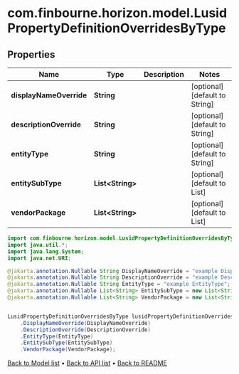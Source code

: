 # com.finbourne.horizon.model.LusidPropertyDefinitionOverridesByType

## Properties

Name | Type | Description | Notes
------------ | ------------- | ------------- | -------------
**displayNameOverride** | **String** |  | [optional] [default to String]
**descriptionOverride** | **String** |  | [optional] [default to String]
**entityType** | **String** |  | [optional] [default to String]
**entitySubType** | **List&lt;String&gt;** |  | [optional] [default to List<String>]
**vendorPackage** | **List&lt;String&gt;** |  | [optional] [default to List<String>]

```java
import com.finbourne.horizon.model.LusidPropertyDefinitionOverridesByType;
import java.util.*;
import java.lang.System;
import java.net.URI;

@jakarta.annotation.Nullable String DisplayNameOverride = "example DisplayNameOverride";
@jakarta.annotation.Nullable String DescriptionOverride = "example DescriptionOverride";
@jakarta.annotation.Nullable String EntityType = "example EntityType";
@jakarta.annotation.Nullable List<String> EntitySubType = new List<String>();
@jakarta.annotation.Nullable List<String> VendorPackage = new List<String>();


LusidPropertyDefinitionOverridesByType lusidPropertyDefinitionOverridesByTypeInstance = new LusidPropertyDefinitionOverridesByType()
    .DisplayNameOverride(DisplayNameOverride)
    .DescriptionOverride(DescriptionOverride)
    .EntityType(EntityType)
    .EntitySubType(EntitySubType)
    .VendorPackage(VendorPackage);
```


[Back to Model list](../README.md#documentation-for-models) &#8226; [Back to API list](../README.md#documentation-for-api-endpoints) &#8226; [Back to README](../README.md)
